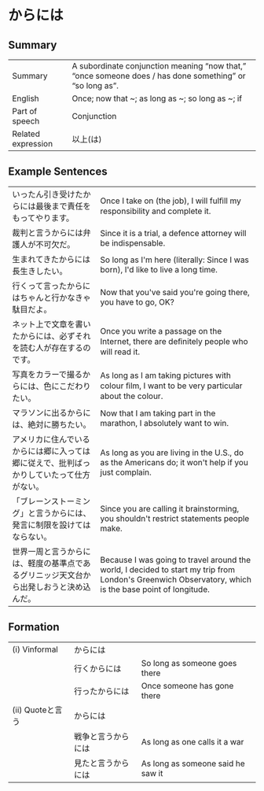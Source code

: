 # からには

## Summary

<table><tr>   <td>Summary</td>   <td>A subordinate conjunction meaning “now that,” “once someone does / has done something” or “so long as”.</td></tr><tr>   <td>English</td>   <td>Once; now that ~; as long as ~; so long as ~; if</td></tr><tr>   <td>Part of speech</td>   <td>Conjunction</td></tr><tr>   <td>Related expression</td>   <td>以上(は)</td></tr></table>

## Example Sentences

<table><tr>   <td>いったん引き受けたからには最後まで責任をもってやります。</td>   <td>Once I take on (the job), I will fulﬁll my responsibility and complete it.</td></tr><tr>   <td>裁判と言うからには弁護人が不可欠だ。</td>   <td>Since it is a trial, a defence attorney will be indispensable.</td></tr><tr>   <td>生まれてきたからには長生きしたい。</td>   <td>So long as I'm here (literally: Since I was born), I'd like to live a long time.</td></tr><tr>   <td>行くって言ったからにはちゃんと行かなきゃ駄目だよ。</td>   <td>Now that you've said you're going there, you have to go, OK?</td></tr><tr>   <td>ネット上で文章を書いたからには、必ずそれを読む人が存在するのです。</td>   <td>Once you write a passage on the Internet, there are deﬁnitely people who will read it.</td></tr><tr>   <td>写真をカラーで撮るからには、色にこだわりたい。</td>   <td>As long as I am taking pictures with colour ﬁlm, I want to be very particular about the colour.</td></tr><tr>   <td>マラソンに出るからには、絶対に勝ちたい。</td>   <td>Now that I am taking part in the marathon, I absolutely want to win.</td></tr><tr>   <td>アメリカに住んでいるからには郷に入っては郷に従えで、批判ばっかりしていたって仕方がない。</td>   <td>As long as you are living in the U.S., do as the Americans do; it won't help if you just complain.</td></tr><tr>   <td>「ブレーンストーミング」と言うからには、発言に制限を設けてはならない。</td>   <td>Since you are calling it brainstorming, you shouldn't restrict statements people make.</td></tr><tr>   <td>世界一周と言うからには、軽度の基準点であるグリニッジ天文台から出発しおうと決め込んだ。</td>   <td>Because I was going to travel around the world, I decided to start my trip from London's Greenwich Observatory, which is the base point of longitude.</td></tr></table>

## Formation

<table class="table"><tbody><tr class="tr head"><td class="td"><span class="numbers">(i)</span> <span class="bold">Vinformal</span></td><td class="td"><span class="concept">からには</span></td><td class="td"></td></tr><tr class="tr"><td class="td"></td><td class="td"><span>行く</span><span class="concept">からには</span></td><td class="td"><span>So long as someone goes there</span></td></tr><tr class="tr"><td class="td"></td><td class="td"><span>行った</span><span class="concept">からには</span></td><td class="td"><span>Once someone has gone there</span></td></tr><tr class="tr head"><td class="td"><span class="numbers">(ii)</span> <span class="bold">Quoteと言う</span></td><td class="td"><span class="concept">からには</span></td><td class="td"></td></tr><tr class="tr"><td class="td"></td><td class="td"><span>戦争と言う</span><span class="concept">からには</span></td><td class="td"><span>As long as one calls it a war</span></td></tr><tr class="tr"><td class="td"></td><td class="td"><span>見たと言う</span><span class="concept">からには</span></td><td class="td"><span>As long as someone said he saw it</span></td></tr></tbody></table>

